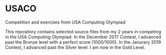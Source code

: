 # USACO
Competition and exercises from USA Computing Olympiad

This repository contains selected source files from my 2 years in competing in the USA Computing Olympiad.
In the December 2017 Contest, I advanced past the Bronze level with a perfect score (1000/1000).
In the Janurary 2019 Contest, I advanced past the Silver level. I am now in the Gold Level.
